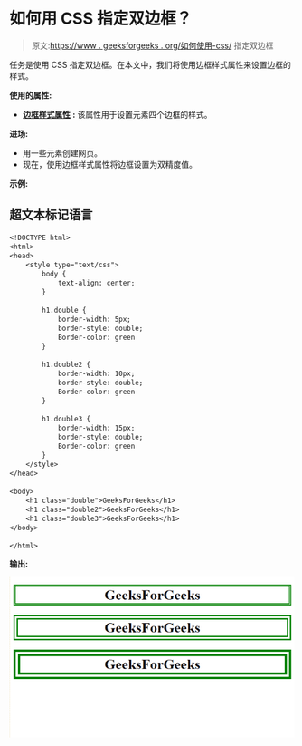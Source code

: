 # 如何用 CSS 指定双边框？

> 原文:[https://www . geeksforgeeks . org/如何使用-css/](https://www.geeksforgeeks.org/how-to-specify-the-double-border-using-css/) 指定双边框

任务是使用 CSS 指定双边框。在本文中，我们将使用边框样式属性来设置边框的样式。

**使用的属性:**

*   [**边框样式属性**](https://www.geeksforgeeks.org/css-border-style-property/) **:** 该属性用于设置元素四个边框的样式。

**进场:**

*   用一些元素创建网页。
*   现在，使用边框样式属性将边框设置为双精度值。

**示例:**

## 超文本标记语言

```
<!DOCTYPE html>
<html>
<head>
    <style type="text/css">
        body {
            text-align: center;
        }

        h1.double {
            border-width: 5px;
            border-style: double;
            Border-color: green
        }

        h1.double2 {
            border-width: 10px;
            border-style: double;
            Border-color: green
        }

        h1.double3 {
            border-width: 15px;
            border-style: double;
            Border-color: green
        }
    </style>
</head>

<body>
    <h1 class="double">GeeksForGeeks</h1>
    <h1 class="double2">GeeksForGeeks</h1>
    <h1 class="double3">GeeksForGeeks</h1>
</body>

</html>
```

**输出:**

![](img/c930b8f40816ed288192db62a72e7898.png)